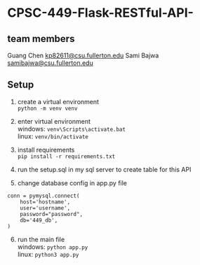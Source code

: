 # CPSC-449-Flask-RESTful-API-

## team members

Guang Chen kp82611@csu.fullerton.edu
Sami Bajwa samibajwa@csu.fullerton.edu

## Setup

1. create a virtual environment  
   `python -m venv venv`

2. enter virtual environment  
   windows: `venv\Scripts\activate.bat`  
   linux: `venv/bin/activate`

3. install requirements  
   `pip install -r requirements.txt`

4. run the setup.sql in my sql server to create table for this API

5. change database config in app.py file

```
conn = pymysql.connect(
    host='hostname',
    user='username',
    password="password",
    db='449_db',
)
```

6. run the main file  
   windows: `python app.py`  
   linux: `python3 app.py`

